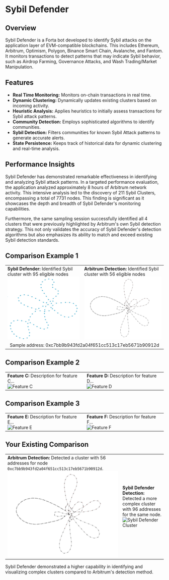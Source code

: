 # Sybil Defender

## Overview

Sybil Defender is a Forta bot developed to identify Sybil attacks on the application layer of EVM-compatible blockchains. This includes Ethereum, Arbitrum, Optimism, Polygon, Binance Smart Chain, Avalanche, and Fantom. It monitors transactions to detect patterns that may indicate Sybil behavior, such as Airdrop Farming, Governance Attacks, and Wash Trading/Market Manipulation.

## Features

- **Real Time Monitoring:** Monitors on-chain transactions in real time.
- **Dynamic Clustering:** Dynamically updates existing clusters based on incoming activity.
- **Heuristic Analysis:** Applies heuristics to initially assess transactions for Sybil attack patterns.
- **Community Detection:** Employs sophisticated algorithms to identify communities.
- **Sybil Detection:** Filters communities for known Sybil Attack patterns to generate accurate alerts.
- **State Persistence:** Keeps track of historical data for dynamic clustering and real-time analysis.

## Performance Insights

Sybil Defender has demonstrated remarkable effectiveness in identifying and analyzing Sybil attack patterns. In a targeted performance evaluation, the application analyzed approximately 8 hours of Arbitrum network activity. This intensive analysis led to the discovery of 211 Sybil Clusters, encompassing a total of 7731 nodes. This finding is significant as it showcases the depth and breadth of Sybil Defender's monitoring capabilities.

Furthermore, the same sampling session successfully identified all 4 clusters that were previously highlighted by Arbitrum's own Sybil detection strategy. This not only validates the accuracy of Sybil Defender's detection algorithms but also emphasizes its ability to match and exceed existing Sybil detection standards.

## Comparison Example 1

<table>
  <tr>
    <td>
      <b>Sybil Defender:</b> Identified Sybil cluster with 95 eligible nodes
      <br>
      <img src="./images/SybilDefender_Cluster117.png" width="300" height="200">
    </td>
    <td>
      <b>Arbitrum Detection:</b> Identified Sybil cluster with 56 eligible nodes
      <br>
      <img src="./images/Cluster1544.png" width="300" height="200">
    </td>
  </tr>
  <tr>
    <td colspan="2" style="text-align:center;">
      Sample address: 0xc7bb9b943fd2a04f651cc513c17eb5671b90912d
    </td>
  </tr>
</table>

## Comparison Example 2

<table>
  <tr>
    <td>
      <b>Feature C:</b> Description for feature C...
      <br>
      <img src="path-to-image-for-feature-C.png" alt="Feature C">
    </td>
    <td>
      <b>Feature D:</b> Description for feature D...
      <br>
      <img src="path-to-image-for-feature-D.png" alt="Feature D">
    </td>
  </tr>
</table>

## Comparison Example 3

<table>
  <tr>
    <td>
      <b>Feature E:</b> Description for feature E...
      <br>
      <img src="path-to-image-for-feature-E.png" alt="Feature E">
    </td>
    <td>
      <b>Feature F:</b> Description for feature F...
      <br>
      <img src="path-to-image-for-feature-F.png" alt="Feature F">
    </td>
  </tr>
</table>

## Your Existing Comparison

<table>
  <tr>
    <td>
      <b>Arbitrum Detection:</b> Detected a cluster with 56 addresses for node <code>0xc7bb9b943fd2a04f651cc513c17eb5671b90912d</code>.
      <br>
      <img src="./images/Cluster1544.png" alt="Arbitrum Cluster">
    </td>
    <td>
      <b>Sybil Defender Detection:</b> Detected a more complex cluster with 96 addresses for the same node.
      <br>
      <img src="image-path-or-link" alt="Sybil Defender Cluster">
    </td>
  </tr>
</table>

Sybil Defender demonstrated a higher capability in identifying and visualizing complex clusters compared to Arbitrum's detection method.
